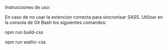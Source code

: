 Instrucciones de uso:

En caso de no usar la extencion correcta para sincronisar SASS. Utilizar en la consola de Git Bash los siguientes comandos:

npm run build-css

npm run wathc-css